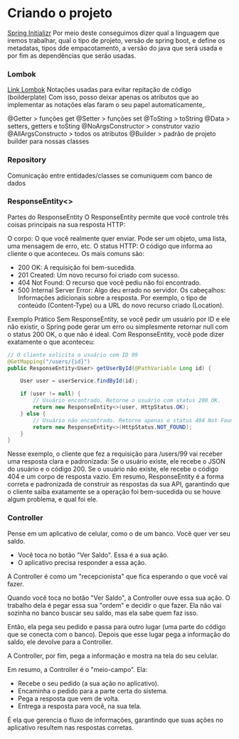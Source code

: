 # Criando o projeto

[Spring Initializr](https://start.spring.io/)
Por meio deste conseguimos dizer qual a linguagem que iremos trabalhar, qual o tipo de projeto, versão de spring boot, 
e define os metadatas, tipos dde empacotamento, a versão do java que será usada e por fim as dependências que serão usadas.

### Lombok
[Link Lombok](https://projectlombok.org/download)
Notações usadas para evitar repitação de código (boilderplate)
Com isso, posso deixar apenas os atributos que ao implementar as notações elas faram o seu papel automaticamente,.

@Getter > funções get
@Setter > funções set
@ToSting > toString
@Data > setters, getters e toSting
@NoArgsConstructor > construtor vazio
@AllArgsConstructo > todos os atributos
@Builder > padrão de projeto builder para nossas classes

### Repository
Comunicação entre entidades/classes se comuniquem com banco de dados

### ResponseEntity<>
Partes do ResponseEntity
O ResponseEntity permite que você controle três coisas principais na sua resposta HTTP:

O corpo: O que você realmente quer enviar. Pode ser um objeto, uma lista, uma mensagem de erro, etc.
O status HTTP: O código que informa ao cliente o que aconteceu. Os mais comuns são:

- 200 OK: A requisição foi bem-sucedida.
- 201 Created: Um novo recurso foi criado com sucesso.
- 404 Not Found: O recurso que você pediu não foi encontrado.
- 500 Internal Server Error: Algo deu errado no servidor.
Os cabeçalhos: Informações adicionais sobre a resposta. Por exemplo, o tipo de conteúdo (Content-Type) ou a URL do novo recurso criado (Location).

Exemplo Prático
Sem ResponseEntity, se você pedir um usuário por ID e ele não existir, o Spring pode gerar um erro ou simplesmente retornar null com o status 200 OK, o que não é ideal.
Com ResponseEntity, você pode dizer exatamente o que aconteceu:


```java
// O cliente solicita o usuário com ID 99
@GetMapping("/users/{id}")
public ResponseEntity<User> getUserById(@PathVariable Long id) {

    User user = userService.findById(id);

    if (user != null) {
        // Usuário encontrado. Retorne o usuário com status 200 OK.
        return new ResponseEntity<>(user, HttpStatus.OK); 
    } else {
        // Usuário não encontrado. Retorne apenas o status 404 Not Found, sem corpo.
        return new ResponseEntity<>(HttpStatus.NOT_FOUND); 
    }
}
```

Nesse exemplo, o cliente que fez a requisição para /users/99 vai receber uma resposta clara e padronizada:
Se o usuário existe, ele recebe o JSON do usuário e o código 200.
Se o usuário não existe, ele recebe o código 404 e um corpo de resposta vazio.
Em resumo, ResponseEntity é a forma correta e padronizada de construir as respostas da sua API, garantindo que o cliente saiba exatamente se a operação foi bem-sucedida ou se houve algum problema, e qual foi ele.

### Controller
Pense em um aplicativo de celular, como o de um banco. Você quer ver seu saldo.

- Você toca no botão "Ver Saldo". Essa é a sua ação.
- O aplicativo precisa responder a essa ação.

A Controller é como um "recepcionista" que fica esperando o que você vai fazer.

Quando você toca no botão "Ver Saldo", a Controller ouve essa sua ação. O trabalho dela é pegar essa sua "ordem" e decidir o que fazer. Ela não vai sozinha no banco buscar seu saldo, mas ela sabe quem faz isso.

Então, ela pega seu pedido e passa para outro lugar (uma parte do código que se conecta com o banco). Depois que esse lugar pega a informação do saldo, ele devolve para a Controller.

A Controller, por fim, pega a informação e mostra na tela do seu celular.

Em resumo, a Controller é o "meio-campo". Ela:

- Recebe o seu pedido (a sua ação no aplicativo).
- Encaminha o pedido para a parte certa do sistema.
- Pega a resposta que vem de volta.
- Entrega a resposta para você, na sua tela.

É ela que gerencia o fluxo de informações, garantindo que suas ações no aplicativo resultem nas respostas corretas.

